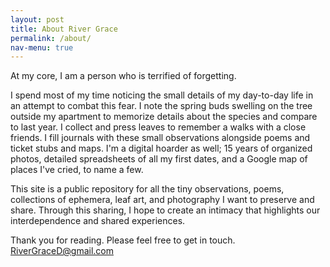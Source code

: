 ```yaml
---
layout: post
title: About River Grace
permalink: /about/
nav-menu: true
---
```


At my core, I am a person who is terrified of forgetting. 

I spend most of my time noticing the small details of my day-to-day life in an attempt to combat this fear. I note the spring buds swelling on the tree outside my apartment to memorize details about the species and compare to last year. I collect and press leaves to remember a walks with a close friends. I fill journals with these small observations alongside poems and ticket stubs and maps. I'm a digital hoarder as well; 15 years of organized photos, detailed spreadsheets of all my first dates, and a Google map of places I've cried, to name a few. 

This site is a public repository for all the tiny observations, poems, collections of ephemera, leaf art, and photography I want to preserve and share. Through this sharing, I hope to create an intimacy that highlights our interdependence and shared experiences. 

Thank you for reading. Please feel free to get in touch. RiverGraceD@gmail.com
